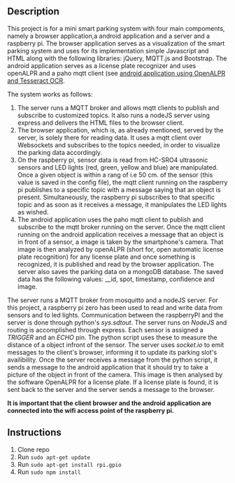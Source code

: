 ## Description
This project is for a mini smart parking system with four main compoments, namely a browser application,a android application and a server and a raspberry pi. The browser application serves as a visualization of the smart parking system and uses for its implementation simple Javascript and HTML along with the following libraries: jQuery, MQTT.js and Bootstrap. The android application serves as a license plate recognizer and uses openALPR and a paho mqtt client (see [android application using OpenALPR and Tesseract OCR](https://github.com/gabrieldimi/OpenAlprDroidApp).

The system works as follows:
1. The server runs a MQTT broker and allows mqtt clients to publish and subscribe to customized topics. It also runs a nodeJS server using express and delivers the HTML files to the browser client. 
2. The browser application, which is, as already mentioned, served by the server, is solely there for reading data. It uses a mqtt client over Websockets and subscribes to the topics needed, in order to visualize the parking data accordingly.
3. On the raspberry pi, sensor data is read from HC-SRO4 ultrasonic sensors and LED lights (red, green, yellow and blue) are manipulated. Once a given object is within a rang of i.e 50 cm. of the sensor (this value is saved in the config file), the mqtt client running on the raspberry pi publishes to a specific topic with a message saying that an object is present. Simultaneously, the raspberry pi subscribes to that specific topic and as soon as it receives a message, it manipulates the LED lights as wished.
4. The android application uses the paho mqtt client to publish and subscribe to the mqtt broker running on the server. Once the mqtt client running on the android application receives a message that an object is in front of a sensor, a image is taken by the smartphone's camera. That image is then analyzed by openALPR (short for, open automatic license plate recognition) for any license plate and once something is recognized, it is published and read by the browser application. The server also saves the parking data on a mongoDB database. The saved data has the following values: __id, spot, timestamp, confidence and image.









The server runs a MQTT broker from mosquitto and a nodeJS server. For this project, a raspberry pi zero has been used to read and write data from sensors and to led lights. Communication between the raspberryPI and the server is done through python's *sys.sdtout*. The server runs on *NodeJS* and routing is accomplished through express. Each sensor is assigned a *TRIGGER* and an *ECHO* pin. The python script uses these to measure the distance of a object infront of the sensor. 
The server uses *socket.io* to emit messages to the client's browser, informing it to update its parking slot's availibility. Once the server receives a message from the python script, it sends a message to the android application that it should try to take a picture of the object in front of the camera. This image is then analysed by the software OpenALPR for a license plate. If a license plate is found, it is sent back to the server and the server sends a message to the browser.

**It is important that the client browser and the android application are connected into the wifi access point of the raspberry pi.**

## Instructions
1. Clone repo
2. Run `sudo apt-get update`
3. Run `sudo apt-get install rpi.gpio`
3. Run `sudo npm install`




